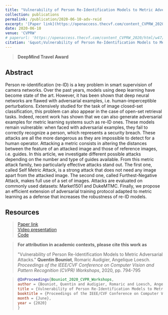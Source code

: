 ```yaml
---
title: "Vulnerability of Person Re-Identification Models to Metric Adversarial Attacks."
collection: publications
permalink: /publication/2020-06-10-adv-reid
excerpt: '[Paper link](https://openaccess.thecvf.com/content_CVPRW_2020/html/w47/Bouniot_Vulnerability_of_Person_Re-Identification_Models_to_Metric_Adversarial_Attacks_CVPRW_2020_paper.html)'
date: 2020-06-10
venue: 'CVPRW'
# paperurl: 'https://openaccess.thecvf.com/content_CVPRW_2020/html/w47/Bouniot_Vulnerability_of_Person_Re-Identification_Models_to_Metric_Adversarial_Attacks_CVPRW_2020_paper.html'
citation: '&quot;Vulnerability of Person Re-Identification Models to Metric Adversarial Attacks.&quot; Quentin Bouniot, Romaric Audigier, Angélique Loesch (2020). <i>IEEE/CVF Conference on Computer Vision and Pattern Recognition (CVPR) Workshops</i>.'
---
```


> **DeepMind Travel Award**

## Abstract

Person re-identification (re-ID) is a key problem in smart supervision of camera networks. Over the past years, models using deep learning have become state of the art. However, it has been shown that deep neural networks are flawed with adversarial examples, i.e. human-imperceptible perturbations. Extensively studied for the task of image closed-set classification, this problem can also appear in the case of open-set retrieval tasks. Indeed, recent work has shown that we can also generate adversarial examples for metric learning systems such as re-ID ones. These models remain vulnerable: when faced with adversarial examples, they fail to correctly recognize a person, which represents a security breach. These attacks are all the more dangerous as they are impossible to detect for a human operator. Attacking a metric consists in altering the distances between the feature of an attacked image and those of reference images, i.e. guides. In this article, we investigate different possible attacks depending on the number and type of guides available. From this metric attack family, two particularly effective attacks stand out. The first one, called Self Metric Attack, is a strong attack that does not need any image apart from the attacked image. The second one, called Furthest-Negative Attack, makes full use of a set of images. Attacks are evaluated on commonly used datasets: Market1501 and DukeMTMC. Finally, we propose an efficient extension of adversarial training protocol adapted to metric learning as a defense that increases the robustness of re-ID models.

## Resources

> [Paper link](https://openaccess.thecvf.com/content_CVPRW_2020/html/w47/Bouniot_Vulnerability_of_Person_Re-Identification_Models_to_Metric_Adversarial_Attacks_CVPRW_2020_paper.html)  
> [Video presentation](https://youtu.be/X0YRPxzOMR0)  
> [Code](https://github.com/CEA-LIST/adv-reid)

>**For attribution in academic contexts, please cite this work as**
>
>"Vulnerability of Person Re-Identification Models to Metric Adversarial Attacks."
  **Quentin Bouniot**, Romaric Audigier, Angelique Loesch. *Proceedings of the IEEE/CVF Conference on Computer Vision and Pattern Recognition (CVPR) Workshops*, 2020, pp. 794-795

>```BibTex
>@InProceedings{Bouniot_2020_CVPR_Workshops,
>author = {Bouniot, Quentin and Audigier, Romaric and Loesch, Angelique},
>title = {Vulnerability of Person Re-Identification Models to Metric Adversarial Attacks},
>booktitle = {Proceedings of the IEEE/CVF Conference on Computer Vision and Pattern Recognition (CVPR) Workshops},
>month = {June},
>year = {2020}
>} 
>```